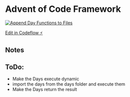 # Advent of Code Framework

[![Append Day Functions to Files](https://github.com/BenjaminDerProgrammierer/advent-of-code-fw/actions/workflows/day.yml/badge.svg)](https://github.com/BenjaminDerProgrammierer/advent-of-code-fw/actions/workflows/day.yml)

[Edit in Codeflow ⚡️](https://stackblitz.com/~/github.com/BenjaminDerProgrammierer/advent-of-code-fw)

## Notes

## ToDo:

- Make the Days execute dynamic
- import the days from the days folder and execute them
- Make the Days return the result
